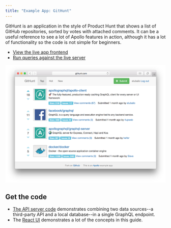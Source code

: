```yaml
---
title: "Example App: GitHunt"
---
```


GitHunt is an application in the style of Product Hunt that shows a list of GitHub repositories, sorted by votes with attached comments. It can be a useful reference to see a lot of Apollo features in action, although it has a lot of functionality so the code is not simple for beginners.

- [View the live app frontend](http://www.githunt.com/)
- [Run queries against the live server](http://api.githunt.com/graphiql)

[![GitHunt Screenshot](img/githunt.png)](http://www.githunt.com/)

<h2 id="code">Get the code</h2>

- [The API server code](https://github.com/apollostack/GitHunt-API) demonstrates combining two data sources--a third-party API and a local database--in a single GraphQL endpoint.
- The [React UI](https://github.com/apollostack/GitHunt-React) demonstrates a lot of the concepts in this guide.
